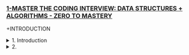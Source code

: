 ### [1-MASTER THE CODING INTERVIEW: DATA STRUCTURES + ALGORITHMS - ZERO TO MASTERY](/courses/ds/1.md)

+INTRODUCTION

<details>
  <summary>1. Introduction </summary>

<img width="1089" alt="image" src="https://github.com/omeatai/My-Tutorials/assets/32337103/7f5ca60c-29c8-4305-8efe-856328fe0b11">

```bs

```

```bs

```

# #END </details>

<details>
  <summary>2. </summary>

```bs

```

```bs

```

# #END </details>
